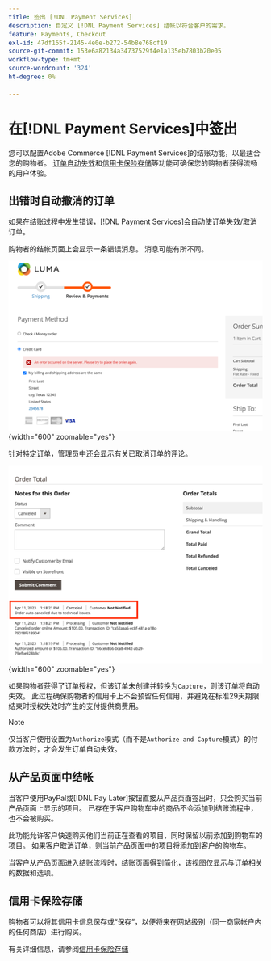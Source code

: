 ```yaml
---
title: 签出 [!DNL Payment Services]
description: 自定义 [!DNL Payment Services] 结帐以符合客户的需求。
feature: Payments, Checkout
exl-id: 47df165f-2145-4e0e-b272-54b8e768cf19
source-git-commit: 153e6a82134a34737529f4e1a135eb7803b20e05
workflow-type: tm+mt
source-wordcount: '324'
ht-degree: 0%

---
```



# 在[!DNL Payment Services]中签出

您可以配置Adobe Commerce [!DNL Payment Services]的结账功能，以最适合您的购物者。 [订单自动失效](#order-auto-voided-if-error)和[信用卡保险存储](#credit-card-vaulting)等功能可确保您的购物者获得流畅的用户体验。

## 出错时自动撤消的订单

如果在结账过程中发生错误，[!DNL Payment Services]会自动使订单失效/取消订单。

购物者的结帐页面上会显示一条错误消息。 消息可能有所不同。

![签出时出错](assets/user-checkout-error.png "签出时出错"){width="600" zoomable="yes"}

针对特定[订单](https://experienceleague.adobe.com/docs/commerce-admin/stores-sales/order-management/orders/orders.html?lang=en)，管理员中还会显示有关已取消订单的评论。

![已取消订单管理员中的订单注释](assets/admin-checkout-error.png "已取消订单管理员中的订单注释"){width="600" zoomable="yes"}

如果购物者获得了订单授权，但该订单未创建并转换为`Capture`，则该订单将自动失效。 此过程确保购物者的信用卡上不会预留任何信用，并避免在标准29天期限结束时授权失效时产生的支付提供商费用。

>[!NOTE]
>
>仅当客户使用设置为`Authorize`模式（而不是`Authorize and Capture`模式）的付款方法时，才会发生订单自动失效。

## 从产品页面中结帐

当客户使用PayPal或[!DNL Pay Later]按钮直接从产品页面签出时，只会购买当前产品页面上显示的项目。 已存在于客户购物车中的商品不会添加到结账流程中，也不会被购买。

此功能允许客户快速购买他们当前正在查看的项目，同时保留以前添加到购物车的项目。
如果客户取消订单，则当前产品页面中的项目将添加到客户的购物车。

当客户从产品页面进入结账流程时，结账页面得到简化，该视图仅显示与订单相关的数据和选项。

## 信用卡保险存储

购物者可以将其信用卡信息保存或“保存”，以便将来在网站级别（同一商家帐户内的任何商店）进行购买。

有关详细信息，请参阅[信用卡保险存储](vaulting.md)
